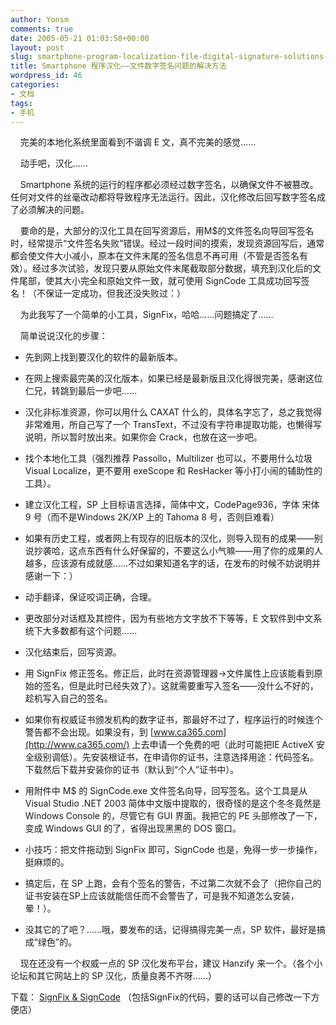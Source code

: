 ```yaml
---
author: Yonsm
comments: true
date: 2005-05-21 01:03:58+00:00
layout: post
slug: smartphone-program-localization-file-digital-signature-solutions-to-the-problem-of
title: Smartphone 程序汉化——文件数字签名问题的解决方法
wordpress_id: 46
categories:
- 文档
tags:
- 手机
---
```


    完美的本地化系统里面看到不谐调 E 文，真不完美的感觉……

    动手吧，汉化……

    Smartphone 系统的运行的程序都必须经过数字签名，以确保文件不被篡改。任何对文件的丝毫改动都将导致程序无法运行。因此，汉化修改后回写数字签名成了必须解决的问题。<!-- more -->

    要命的是，大部分的汉化工具在回写资源后，用M$的文件签名向导回写签名时，经常提示“文件签名失败”错误。经过一段时间的摸索，发现资源回写后，通常都会使文件大小减小，原本在文件末尾的签名信息不再可用（不管是否签名有效）。经过多次试验，发现只要从原始文件末尾截取部分数据，填充到汉化后的文件尾部，使其大小完全和原始文件一致，就可使用 SignCode 工具成功回写签名！（不保证一定成功，但我还没失败过：）

    为此我写了一个简单的小工具，SignFix，哈哈……问题搞定了……

    简单说说汉化的步骤：

  * 先到网上找到要汉化的软件的最新版本。

  * 在网上搜索最完美的汉化版本，如果已经是最新版且汉化得很完美，感谢这位仁兄，转跳到最后一步吧……

  * 汉化非标准资源，你可以用什么 CAXAT 什么的，具体名字忘了，总之我觉得非常难用，所自己写了一个 TransText，不过没有字符串提取功能，也懒得写说明，所以暂时放出来。如果你会 Crack，也放在这一步吧。

  * 找个本地化工具（强烈推荐 Passollo，Multilizer 也可以，不要用什么垃圾 Visual Localize，更不要用 exeScope 和 ResHacker 等小打小闹的辅助性的工具）。

  * 建立汉化工程，SP 上目标语言选择，简体中文，CodePage936，字体 宋体 9 号（而不是Windows 2K/XP 上的 Tahoma 8 号，否则巨难看）

  * 如果有历史工程，或者网上有现存的旧版本的汉化，则导入现有的成果——别说抄袭哈，这点东西有什么好保留的，不要这么小气嘛——用了你的成果的人越多，应该源有成就感……不过如果知道名字的话，在发布的时候不妨说明并感谢一下：）

  * 动手翻译，保证咬词正确，合理。

  * 更改部分对话框及其控件，因为有些地方文字放不下等等，E 文软件到中文系统下大多数都有这个问题……

  * 汉化结束后，回写资源。

  * 用 SignFix 修正签名。修正后，此时在资源管理器->文件属性上应该能看到原始的签名，但是此时已经失效了）。这就需要重写入签名——没什么不好的，趁机写入自己的签名。

  * 如果你有权威证书颁发机构的数字证书，那最好不过了，程序运行的时候连个警告都不会出现。如果没有，到 [www.ca365.com](http://www.ca365.com/) 上去申请一个免费的吧（此时可能把IE ActiveX 安全级别调低）。先安装根证书，在申请你的证书，注意选择用途：代码签名。下载然后下载并安装你的证书（默认到“个人”证书中）。

  * 用附件中 M$ 的 SignCode.exe 文件签名向导，回写签名。这个工具是从 Visual Studio .NET 2003 简体中文版中提取的，很奇怪的是这个冬冬竟然是 Windows Console 的，尽管它有 GUI 界面。我把它的 PE 头部修改了一下，变成 Windows GUI 的了，省得出现黑黑的 DOS 窗口。

  * 小技巧：把文件拖动到 SignFix 即可，SignCode 也是，免得一步一步操作，挺麻烦的。

  * 搞定后，在 SP 上跑，会有个签名的警告，不过第二次就不会了（把你自己的证书安装在SP上应该就能信任而不会警告了，可是我不知道怎么安装，晕！）。

  * 没其它的了吧？……哦，要发布的话，记得搞得完美一点，SP 软件，最好是搞成“绿色”的。

    现在还没有一个权威一点的 SP 汉化发布平台，建议 Hanzify 来一个。（各个小论坛和其它网站上的 SP 汉化，质量良莠不齐呀……）

下载： [SignFix & SignCode](/asserts/signfix.rar) （包括SignFix的代码，要的话可以自己修改一下方便店）
